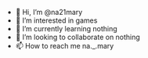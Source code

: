 - 👋 Hi, I’m @na21mary
- 👀 I’m interested in games
- 🌱 I’m currently learning nothing
- 💞️ I’m looking to collaborate on nothing
- 📫 How to reach me na._.mary

<!---
na21mary/na21mary is a ✨ special ✨ repository because its `README.md` (this file) appears on your GitHub profile.
You can click the Preview link to take a look at your changes
